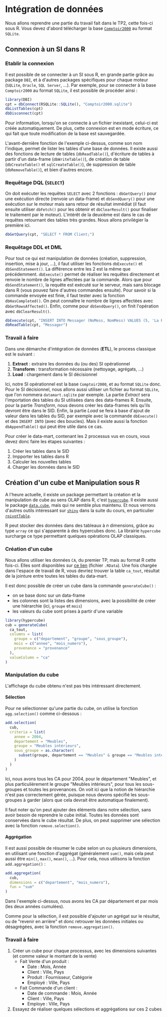# Intégration de données

Nous allons reprendre une partie du travail fait dans le TP2, cette fois-ci sous R. Vous devez d'abord télécharger la base [`Comptoir2000`](https://fxjollois.github.io/donnees/Comptoir2000/Comptoir2000.sqlite) au format `SQLite`.

## Connexion à un SI dans R

### Etablir la connexion

Il est possible de se connecter à un SI sous R, en grande partie grâce au package `DBI`, et à d'autres packages spécifiques pour chaque moteur (`SQLite`, `Oracle`, `SQL Server`, ...). Par exemple, pour se connecter à la base `Comptoir2000` au format `SQLite`, il est possible de procéder ainsi :

```r
library(DBI)
cpt = dbConnect(RSQLite::SQLite(), "Comptoir2000.sqlite")
dbListTables(cpt)
dbDisconnect(cpt)
```

Pour information, lorsqu'on se connecte à un fichier inexistant, celui-ci est créée automatiquement. De plus, cette connexion est en mode écriture, ce qui fait que toute modification de la base est sauvegardée.

L'avant-dernière fonction de l'exemple ci-dessus, comme son nom l'indique, permet de lister les tables d'une base de données. Il existe aussi des fonctions de lecture de tables (`dbReadTable()`), d'écriture de tables à partir d'un data-frame (`dbWriteTable()`), de création de table (`dbCreateTable()` et `sqlCreateTable()`), de suppression de table (`dbRemoveTable()`), et bien d'autres encore.

### Requêtage DQL (`SELECT`)

On doit exécuter les requêtes  `SELECT` avec 2 fonctions : `dbGetQuery()` pour une exécution directe (renvoie un data-frame) et `dbSendQuery()` pour une exécution sur le moteur mais sans retour de résultat immédiat (il faut ensuite utiliser `dbFetch()` pour les obtenir et `dbClearResult()` pour finaliser le traitement par le moteur). L'intérêt de la deuxième est dans le cas de requêtes retournant des tables très grandes. Nous allons privilégier la première ici.

```r
dbGetQuery(cpt, "SELECT * FROM Client;")
```

### Requêtage DDL et DML

Pour tout ce qui est manipulation de données (création, suppression, insertion, mise à jour, ...), il faut utiliser les fonctions `dbExecute()` et `dbSendStatement()`. La différence entre les 2 est la même que précédemment. `dbExecute()` permet de réaliser les requêtes directement et renvoie le nombre de lignes affectées par la commande. Alors que pour `dbSendStatement()`, la requête est exécuté sur le serveur, mais sans blocage dans R (vous pouvez faire d'autres commandes ensuite). Pour savoir si la commande envoyée est finie, il faut tester avec la fonction `dbHasCompleted()`. On peut connaître le nombre de lignes affectées avec `dbGetRowsAffected()`. Enfin, comme pour `dbSendQuery()`, on finit l'opération avec `dbClearResult()`. 

```r
dbExecute(cpt, "INSERT INTO Messager (NoMess, NomMess) VALUES (5, 'La Poste')")
dbReadTable(cpt, "Messager")
```

### Travail à faire

Dans une démarche d'intégration de données (**ETL**), le process classique est le suivant :

1. **Extract** : extraire les données du (ou des) SI opérationnel
1. **Transform** : transformation nécessaire (nettoyage, agrégats, ...)
1. **Load** : chargement dans le SI décisionnel

Ici, notre SI opérationnel est la base `Comptoir2000`, et au format `SQLite` donc. Pour le SI décisionnel, nous allons aussi utiliser un fichier au format `SQLite`, que l'on nommera `datamart.sqlite` par exemple. La partie *Extract* sera l'importation des tables du SI utilisées dans des data-frames R. Ensuite, pour la partie *Transform*, nous devons créer les data-frames tels qu'ils devront être dans le SID. Enfin, la partie *Load* se fera à base d'ajout de valeur dans les tables du SID, par exemple avec la commande `dbExecute()` et des `INSERT INTO` (avec des boucles). Mais il existe aussi la fonction `dbAppendTable()` qui peut être utile dans ce cas.

Pour créer le data-mart, contenant les 2 processus vus en cours, vous devez donc faire les étapes suivantes :

1. Créer les tables dans le SID
1. Impporter les tables dans R
1. Calculer les nouvelles tables
1. Charger les données dans le SID


## Création d'un cube et Manipulation sous R

A l'heure actuelle, il existe un package permettant la création et la manipulation de cube au sens OLAP dans R, c'est [`hypercube`](https://cran.r-project.org/package=hypercube). Il existe aussi le package [`data.cube`](https://gitlab.com/jangorecki/data.cube), mais qui ne semble plus maintenu. Et nous verrons d'autres outils intéressant sur [`shiny`](https://shiny.rstudio.com/) dans la suite du cours, en particulier [`rpivotTable`](https://github.com/jangorecki/rpivotTable).

R peut stocker des données dans des tableaux à $n$ dimensions, grâce au type `array` ce qui s'apparente à des hypercubes donc. La librairie `hypercube` surcharge ce type permettant quelques opérations OLAP classiques.

### Création d'un cube

Nous allons utiliser les données `CA`, du premier TP, mais au format R cette fois-ci. Elles sont disponibles sur [ce lien](https://fxjollois.github.io/donnees/ca/ca.RData) (fichier `.RData`). Une fois chargée dans l'espace de travail de R, vous devriez trouver la table `ca_tout`, résultat de la jointure entre toutes les tables du data-mart.

Il est donc possible de créer un cube dans la commande `generateCube()` :

- on se base donc sur un data-frame
- les colonnes sont la listes des dimensions, avec la possibilité de créer une hiérarchie (ici, `groupe`  et `mois`)
- les valeurs du cube sont prises à partir d'une variable

```r
library(hypercube)
cub = generateCube(
  ca_tout, 
  columns = list(
    groupe = c("departement", "groupe", "sous_groupe"),
    mois = c("annee", "mois_numero"),
    provenance = "provenance"
  ),
  valueColumn = "ca"
)
```

### Manipulation du cube

L'affichage du cube obtenu n'est pas très intéressant directement.

#### Sélection 

Pour ne sélectionner qu'une partie du cube, on utilise la fonction `agg.selection()` comme ci-dessous :

```r
add.selection(
  cub, 
  criteria = list(
    annee = 2004,
    departement = "Meubles",
    groupe = "Meubles intérieurs",
    sous_groupe = as.character(
      subset(groupe, departement == "Meubles" & groupe == "Meubles intérieurs")$sous_groupe
    )
  )
)
```

Ici, nous avons tous les CA pour 2004, pour le département "Meubles", et plus particulièrement le groupe "Meubles intérieurs", pour tous les sous-groupes et toutes les provenances. On voit ici que la notion de hiérarchie n'est pas correctement gérée, puisque nous devons spécifié les sous-groupes à garder (alors que cela devrait être automatique finalement).

Il faut noter qu'on peut ajouter des éléments dans notre sélection, sans avoir besoin de reprendre le cube initial. Toutes les données sont conservées dans le cube résultat. De plus, on peut supprimer une sélection avec la fonction `remove.selection()`.

#### Aggrégation

Il est aussi possible de résumer le cube selon un ou plusieurs dimensions, en utilisant une fonction d'aggrégat (généralement `sum()`, mais cela peut aussi être `min()`, `max()`, `mean()`, ...). Pour cela, nous utilisons la fonction `add.aggregation()` :


```r
add.aggregation(
  cub,
  dimensions = c("departement", "mois_numero"),
  fun = "sum"
)
```

Dans l'exemple ci-dessus, nous avons les CA par département et par mois (les deux années cumulées).

Comme pour la sélection, il est possible d'ajouter un agrégat sur le résultat, ou de "revenir en arrière" et donc retrouver les données initiales ou désagrégées, avec la fonction `remove.aggregation()`.

### Travail à faire

1. Créer un cube pour chaque processus, avec les dimensions suivantes (et comme valeur le montant de la vente)
    - Fait Vente d'un produit : 
        - Date : Mois, Année
        - Client : Ville, Pays
        - Produit : Fournisseur, Catégorie
        - Employé : Ville, Pays
    - Fait Commande d'un client :
        - Date de commande : Mois, Année
        - Client : Ville, Pays
        - Employe : Ville, Pays
1. Essayez de réaliser quelques sélections et aggrégations sur ces 2 cubes




